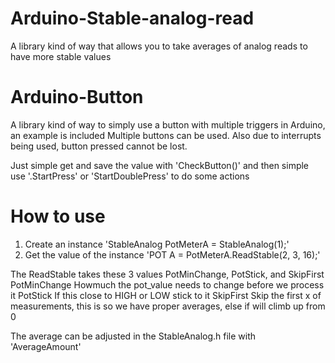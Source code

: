 # Arduino-Stable-analog-read
 A library kind of way that allows you to take averages of analog reads to have more stable values

# Arduino-Button
 A library kind of way to simply use a button with multiple triggers in Arduino, an example is included
 Multiple buttons can be used. Also due to interrupts being used, button pressed cannot be lost.
 
 Just simple get and save the value with 'CheckButton()'
 and then simple use '.StartPress' or 'StartDoublePress' to do some actions

# How to use
1. Create an instance 'StableAnalog PotMeterA   = StableAnalog(1);'
2. Get the value of the instance 'POT A = PotMeterA.ReadStable(2, 3, 16);'

The ReadStable takes these 3 values PotMinChange, PotStick, and SkipFirst
PotMinChange  Howmuch the pot_value needs to change before we process it
PotStick      If this close to HIGH or LOW stick to it
SkipFirst     Skip the first x of measurements, this is so we have proper averages, else if will climb up from 0

The average can be adjusted in the StableAnalog.h file with 'AverageAmount'